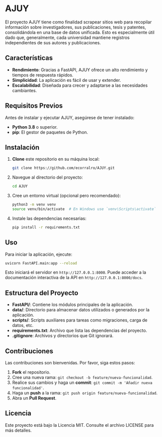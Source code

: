 
# AJUY

El proyecto AJUY tiene como finalidad scrapear sitios web para recopilar información sobre investigadores, sus publicaciones, tesis y patentes, consolidándola en una base de datos unificada. Esto es especialmente útil dado que, generalmente, cada universidad mantiene registros independientes de sus autores y publicaciones.

## Características

- **Rendimiento**: Gracias a FastAPI, AJUY ofrece un alto rendimiento y tiempos de respuesta rápidos.
- **Simplicidad**: La aplicación es fácil de usar y extender.
- **Escalabilidad**: Diseñada para crecer y adaptarse a las necesidades cambiantes.

## Requisitos Previos

Antes de instalar y ejecutar AJUY, asegúrese de tener instalado:

- **Python 3.8** o superior.
- **pip**: El gestor de paquetes de Python.

## Instalación

1. **Clone** este repositorio en su máquina local:

   ```bash
   git clone https://github.com/ecorralro/AJUY.git
   ```

2. Navegue al directorio del proyecto:

   ```bash
   cd AJUY
   ```

3. Cree un entorno virtual (opcional pero recomendado):

   ```bash
   python3 -m venv venv
   source venv/bin/activate  # En Windows use `venv\Scripts\activate`
   ```

4. Instale las dependencias necesarias:

   ```bash
   pip install -r requirements.txt
   ```

## Uso

Para iniciar la aplicación, ejecute:

```bash
uvicorn FastAPI.main:app --reload
```

Esto iniciará el servidor en `http://127.0.0.1:8000`. Puede acceder a la documentación interactiva de la API en `http://127.0.0.1:8000/docs`.

## Estructura del Proyecto

- **FastAPI/**: Contiene los módulos principales de la aplicación.
- **data/**: Directorio para almacenar datos utilizados o generados por la aplicación.
- **scripts/**: Scripts auxiliares para tareas como migraciones, carga de datos, etc.
- **requirements.txt**: Archivo que lista las dependencias del proyecto.
- **.gitignore**: Archivos y directorios que Git ignorará.

## Contribuciones

Las contribuciones son bienvenidas. Por favor, siga estos pasos:

1. **Fork** el repositorio.
2. Cree una nueva rama: `git checkout -b feature/nueva-funcionalidad`.
3. Realice sus cambios y haga un **commit**: `git commit -m 'Añadir nueva funcionalidad'`.
4. Haga un **push** a la rama: `git push origin feature/nueva-funcionalidad`.
5. Abra un **Pull Request**.

## Licencia

Este proyecto está bajo la Licencia MIT. Consulte el archivo LICENSE para más detalles.
